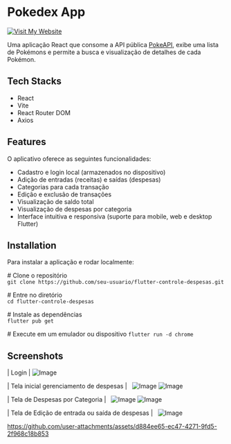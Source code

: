 # Pokedex App

[![Visit My Website](https://img.shields.io/badge/Visit%20My-Website-blue?style=for-the-badge&logo=arrow-right&logoColor=white)](https://pokedex-ashy-tau-84.vercel.app/)

Uma aplicação React que consome a API pública [PokeAPI](https://pokeapi.co/), exibe uma lista de Pokémons e permite a busca e visualização de detalhes de cada Pokémon.

## Tech Stacks

*   React
*   Vite
*   React Router DOM
*   Axios
    

## Features

O aplicativo oferece as seguintes funcionalidades:

* Cadastro e login local (armazenados no dispositivo)
* Adição de entradas (receitas) e saídas (despesas)
* Categorias para cada transação
* Edição e exclusão de transações
* Visualização de saldo total
* Visualização de despesas por categoria
* Interface intuitiva e responsiva (suporte para mobile, web e desktop Flutter)
    

## Installation

Para instalar a aplicação e rodar localmente:

\# Clone o repositório  
`git clone https://github.com/seu-usuario/flutter-controle-despesas.git`


\# Entre no diretório  
`cd flutter-controle-despesas`

\# Instale as dependências  
`flutter pub get`

\# Execute em um emulador ou dispositivo 
`flutter run -d chrome`

## Screenshots

| Login |
![Image](https://github.com/user-attachments/assets/7f36d888-e095-4d6f-a8d0-89dccae9b96c)
 

| Tela inicial gerenciamento de despesas |   
![Image](https://github.com/user-attachments/assets/6347a30e-2d1e-4275-ba51-202e1e016370)
![Image](https://github.com/user-attachments/assets/f6810e7b-eeb6-4f3d-9c93-504b3bf46653)


| Tela de Despesas por Categoria |   
![Image](https://github.com/user-attachments/assets/784a6b9c-ee27-41bc-ae38-bd1b7bb01b86)
![Image](https://github.com/user-attachments/assets/3a12b2dd-6a80-429c-a55f-7944ddfdb13d)


| Tela de Edição de entrada ou saída de despesas |   
![Image](https://github.com/user-attachments/assets/6cbff5e0-ad0c-4b23-9d84-9c56c4180aa9)

https://github.com/user-attachments/assets/d884ee65-ec47-4271-9fd5-2f968c18b853
